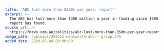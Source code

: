 ```yaml
---
title: 'ABC lost more than $350m per year: report'
excerpt: >-
  The ABC has lost more than $350 million a year in funding since 1985, a new
  report has found.
source_url: >-
  https://7news.com.au/politics/abc-lost-more-than-350m-per-year-report-c-1014216
image_path: /uploads/200222-wentworth-abc---group.JPG
added_date: 2020-05-04 00:00:00
---
```


